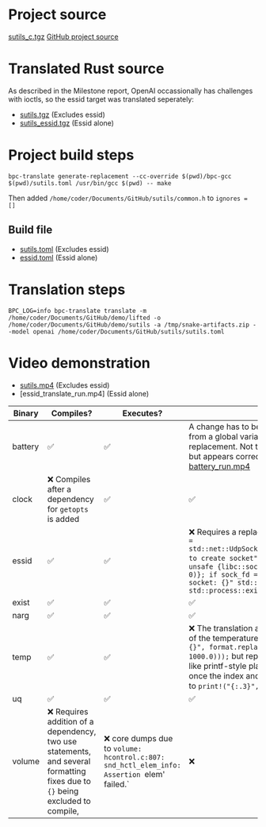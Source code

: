 # Project source

[sutils_c.tgz](sutils_c.tgz) [GitHub project source](https://github.com/baskerville/sutils)


# Translated Rust source

As described in the Milestone report, OpenAI occassionally has challenges with ioctls, so the essid target was translated seperately:

- [sutils.tgz](sutils.tgz) (Excludes essid)
- [sutils_essid.tgz](sutils_essid.tgz) (Essid alone)

# Project build steps

```
bpc-translate generate-replacement --cc-override $(pwd)/bpc-gcc $(pwd)/sutils.toml /usr/bin/gcc $(pwd) -- make
```

Then added `/home/coder/Documents/GitHub/sutils/common.h` to `ignores = []`

## Build file

- [sutils.toml](sutils.toml) (Excludes essid)
- [essid.toml](essid.toml) (Essid alone)

# Translation steps

```
BPC_LOG=info bpc-translate translate -m /home/coder/Documents/GitHub/demo/lifted -o /home/coder/Documents/GitHub/demo/sutils -a /tmp/snake-artifacts.zip --model openai /home/coder/Documents/GitHub/sutils/sutils.toml
```

# Video demonstration

- [sutils.mp4](sutils.mp4) (Excludes essid)
- [essid_translate_run.mp4] (Essid alone)

| Binary  | Compiles? | Executes? | Accurancy? | Video |
|---------|-----------|-----------|------------|-------|
| battery   |  ✅  | ✅    |   A change has to be made to replace the CONST derived from a global variable to enable index-based replacement. Not tested on a computer with a battery, but appears correct following the formatting change.   [battery_run.mp4](battery_run.mp4) |
| clock   |  ❌ Compiles after a dependency for `getopts` is added  | ✅        | ✅  | [clock_run.mp4](clock_run.mp4) |
| essid   |  ✅    | ✅        |  ❌ Requires a replacement of the UDP socket `let sock_fd = std::net::UdpSocket::bind("0.0.0.0:0").expect("Failed to create socket").as_raw_fd();` to `let sock_fd = unsafe {libc::socket(libc::AF_INET, libc::SOCK_DGRAM, 0)}; if sock_fd == -1 { eprintln!("Failed to create socket: {}" std::io::Error::last_os_error()); std::process::exit(libc::EXIT_FAILURE);}` | [essid_translate_run.mp4](essid_translate_run.mp4) |
| exist   |  ✅    | ✅        |  ✅ | [exist_run.mp4](exist_run.mp4) |
| narg   |  ✅   | ✅        |  ✅  | [narg_run.mp4](narg_run.mp4) |
| temp   |  ✅   | ✅        |  ❌ The translation attempts to add an index onto the end of the temperature path and also tries to use `print!("{}", format.replace("%f", &format!("{:.3}", temp / 1000.0)));` but replace doesn't respect formatting rules like printf-style placeholders. This executes correctly once the index and is removed and the print is changed to `print!("{:.3}", temp / 1000.0);`  | [temp_run.mp4](temp_run.mp4) |
| uq   |  ✅   | ✅        | ✅  | [uq_run.mp4](uq_run.mp4) |
| volume   |  ❌  Requires addition of a dependency, two use statements, and several formatting fixes due to `{}` being excluded to compile,   |   ❌  core dumps due to `volume: hcontrol.c:807: snd_hctl_elem_info: Assertion `elem' failed.`      |   ❌ |   [volume_run.mp4](volume_run.mp4) |
